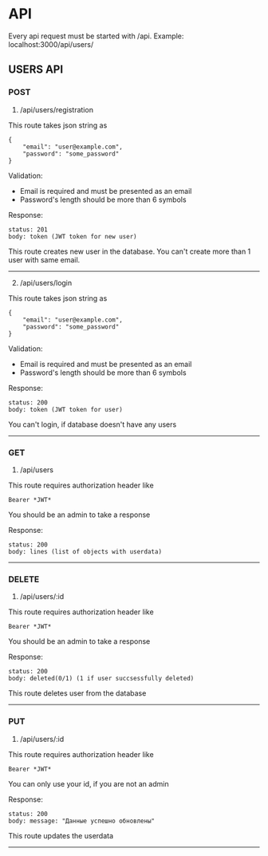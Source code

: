 # API

Every api request must be started with /api. Example: localhost:3000/api/users/

## USERS API

### POST

1. /api/users/registration

This route takes json string as

```
{
    "email": "user@example.com",
    "password": "some_password"
}
```

Validation:

- Email is required and must be presented as an email
- Password's length should be more than 6 symbols

Response:

    status: 201
    body: token (JWT token for new user)

This route creates new user in the database. You can't create more than 1 user with same email.

<hr>

2. /api/users/login

This route takes json string as

```
{
    "email": "user@example.com",
    "password": "some_password"
}
```

Validation:

- Email is required and must be presented as an email
- Password's length should be more than 6 symbols

Response:

    status: 200
    body: token (JWT token for user)

You can't login, if database doesn't have any users

<hr>

### GET

1. /api/users

This route requires authorization header like

    Bearer *JWT*

You should be an admin to take a response

Response:

    status: 200
    body: lines (list of objects with userdata)

<hr>

### DELETE

1. /api/users/:id

This route requires authorization header like

    Bearer *JWT*

You should be an admin to take a response

Response:

    status: 200
    body: deleted(0/1) (1 if user succsessfully deleted)

This route deletes user from the database

<hr>

### PUT

1. /api/users/:id

This route requires authorization header like

    Bearer *JWT*

You can only use your id, if you are not an admin

Response:

    status: 200
    body: message: "Данные успешно обновлены"

This route updates the userdata

<hr>
